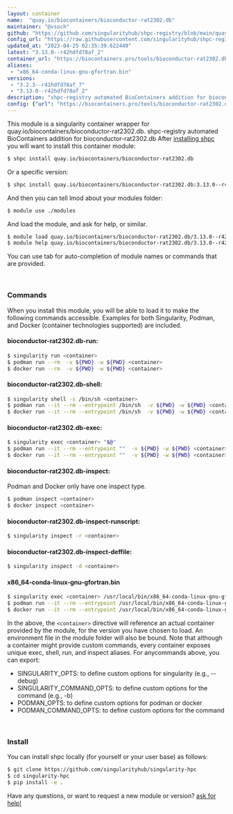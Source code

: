 ```yaml
---
layout: container
name:  "quay.io/biocontainers/bioconductor-rat2302.db"
maintainer: "@vsoch"
github: "https://github.com/singularityhub/shpc-registry/blob/main/quay.io/biocontainers/bioconductor-rat2302.db/container.yaml"
config_url: "https://raw.githubusercontent.com/singularityhub/shpc-registry/main/quay.io/biocontainers/bioconductor-rat2302.db/container.yaml"
updated_at: "2023-04-25 02:35:39.622449"
latest: "3.13.0--r42hdfd78af_2"
container_url: "https://biocontainers.pro/tools/bioconductor-rat2302.db"
aliases:
 - "x86_64-conda-linux-gnu-gfortran.bin"
versions:
 - "3.2.3--r41hdfd78af_7"
 - "3.13.0--r42hdfd78af_2"
description: "shpc-registry automated BioContainers addition for bioconductor-rat2302.db"
config: {"url": "https://biocontainers.pro/tools/bioconductor-rat2302.db", "maintainer": "@vsoch", "description": "shpc-registry automated BioContainers addition for bioconductor-rat2302.db", "latest": {"3.13.0--r42hdfd78af_2": "sha256:382c96f449bf5b9c3c2566d381cc53053c995f9366082fcc52f1c541c651e104"}, "tags": {"3.2.3--r41hdfd78af_7": "sha256:8b335980b08ed8328f55e42a4493ebb096666316166385fa0e73d3b47b81f419", "3.13.0--r42hdfd78af_2": "sha256:382c96f449bf5b9c3c2566d381cc53053c995f9366082fcc52f1c541c651e104"}, "docker": "quay.io/biocontainers/bioconductor-rat2302.db", "aliases": {"x86_64-conda-linux-gnu-gfortran.bin": "/usr/local/bin/x86_64-conda-linux-gnu-gfortran.bin"}}
---
```


This module is a singularity container wrapper for quay.io/biocontainers/bioconductor-rat2302.db.
shpc-registry automated BioContainers addition for bioconductor-rat2302.db
After [installing shpc](#install) you will want to install this container module:


```bash
$ shpc install quay.io/biocontainers/bioconductor-rat2302.db
```

Or a specific version:

```bash
$ shpc install quay.io/biocontainers/bioconductor-rat2302.db:3.13.0--r42hdfd78af_2
```

And then you can tell lmod about your modules folder:

```bash
$ module use ./modules
```

And load the module, and ask for help, or similar.

```bash
$ module load quay.io/biocontainers/bioconductor-rat2302.db/3.13.0--r42hdfd78af_2
$ module help quay.io/biocontainers/bioconductor-rat2302.db/3.13.0--r42hdfd78af_2
```

You can use tab for auto-completion of module names or commands that are provided.

<br>

### Commands

When you install this module, you will be able to load it to make the following commands accessible.
Examples for both Singularity, Podman, and Docker (container technologies supported) are included.

#### bioconductor-rat2302.db-run:

```bash
$ singularity run <container>
$ podman run --rm  -v ${PWD} -w ${PWD} <container>
$ docker run --rm  -v ${PWD} -w ${PWD} <container>
```

#### bioconductor-rat2302.db-shell:

```bash
$ singularity shell -s /bin/sh <container>
$ podman run --it --rm --entrypoint /bin/sh  -v ${PWD} -w ${PWD} <container>
$ docker run --it --rm --entrypoint /bin/sh  -v ${PWD} -w ${PWD} <container>
```

#### bioconductor-rat2302.db-exec:

```bash
$ singularity exec <container> "$@"
$ podman run --it --rm --entrypoint ""  -v ${PWD} -w ${PWD} <container> "$@"
$ docker run --it --rm --entrypoint ""  -v ${PWD} -w ${PWD} <container> "$@"
```

#### bioconductor-rat2302.db-inspect:

Podman and Docker only have one inspect type.

```bash
$ podman inspect <container>
$ docker inspect <container>
```

#### bioconductor-rat2302.db-inspect-runscript:

```bash
$ singularity inspect -r <container>
```

#### bioconductor-rat2302.db-inspect-deffile:

```bash
$ singularity inspect -d <container>
```


#### x86_64-conda-linux-gnu-gfortran.bin

```bash
$ singularity exec <container> /usr/local/bin/x86_64-conda-linux-gnu-gfortran.bin
$ podman run --it --rm --entrypoint /usr/local/bin/x86_64-conda-linux-gnu-gfortran.bin   -v ${PWD} -w ${PWD} <container> -c " $@"
$ docker run --it --rm --entrypoint /usr/local/bin/x86_64-conda-linux-gnu-gfortran.bin   -v ${PWD} -w ${PWD} <container> -c " $@"
```



In the above, the `<container>` directive will reference an actual container provided
by the module, for the version you have chosen to load. An environment file in the
module folder will also be bound. Note that although a container
might provide custom commands, every container exposes unique exec, shell, run, and
inspect aliases. For anycommands above, you can export:

 - SINGULARITY_OPTS: to define custom options for singularity (e.g., --debug)
 - SINGULARITY_COMMAND_OPTS: to define custom options for the command (e.g., -b)
 - PODMAN_OPTS: to define custom options for podman or docker
 - PODMAN_COMMAND_OPTS: to define custom options for the command

<br>

### Install

You can install shpc locally (for yourself or your user base) as follows:

```bash
$ git clone https://github.com/singularityhub/singularity-hpc
$ cd singularity-hpc
$ pip install -e .
```

Have any questions, or want to request a new module or version? [ask for help!](https://github.com/singularityhub/singularity-hpc/issues)